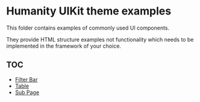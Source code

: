 # Humanity UIKit theme examples

This folder contains examples of commonly used UI components.

They provide HTML structure examples not functionality which needs to be implemented in the framework of your choice.

## TOC
- [Filter Bar](filterbar.html)
- [Table](table.html)
- [Sub Page](subpage.html)
